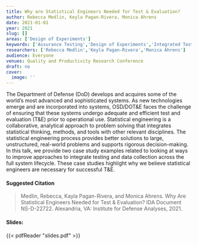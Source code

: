 ```yaml
---
title: Why are Statistical Engineers Needed for Test & Evaluation?
author: Rebecca Medlin, Keyla Pagan-Rivera, Monica Ahrens
date: 2021-01-01
year: 2021
slug: []
areas: ['Design of Experiments']
keywords: ['Assurance Testing','Design of Experiments','Integrated Testing and Evaluation']
researchers: ['Rebecca Medlin','Keyla Pagan-Rivera','Monica Ahrens']
audience: Everyone
venues: Quality and Productivity Research Conference
draft: no
cover:
  image: ''
---
```




The Department of Defense (DoD) develops and acquires some of the world’s most advanced and sophisticated systems. As new technologies emerge and are incorporated into systems, OSD/DOT&E faces the challenge of ensuring that these systems undergo adequate and efficient test and evaluation (T&E) prior to operational use. Statistical engineering is a collaborative, analytical approach to problem solving that integrates statistical thinking, methods, and tools with other relevant disciplines. The statistical engineering process provides better solutions to large, unstructured, real-world problems and supports rigorous decision-making. In this talk, we provide two case study examples related to looking at ways to improve approaches to integrate testing and data collection across the full system lifecycle. These case studies highlight why we believe statistical engineers are necessary for successful T&E.

#### Suggested Citation
> Medlin, Rebecca, Kayla Pagan-Rivera, and Monica Ahrens. Why Are Statistical Engineers Needed for Test & Evaluation? IDA Document NS-D-22722. Alexandria, VA: Institute for Defense Analyses, 2021.

#### Slides: 
{{< pdfReader "slides.pdf" >}}




